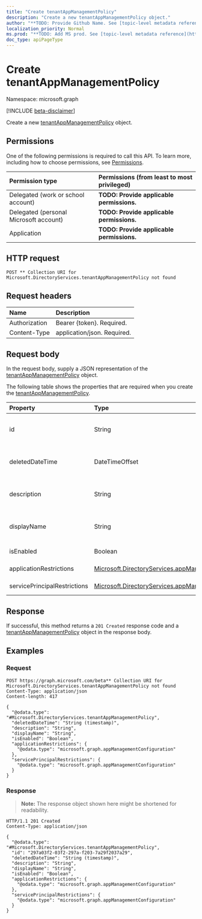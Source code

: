 ```yaml
---
title: "Create tenantAppManagementPolicy"
description: "Create a new tenantAppManagementPolicy object."
author: "**TODO: Provide Github Name. See [topic-level metadata reference](https://msgo.azurewebsites.net/add/document/guidelines/metadata.html#topic-level-metadata)**"
localization_priority: Normal
ms.prod: "**TODO: Add MS prod. See [topic-level metadata reference](https://msgo.azurewebsites.net/add/document/guidelines/metadata.html#topic-level-metadata)**"
doc_type: apiPageType
---
```


# Create tenantAppManagementPolicy
Namespace: microsoft.graph

[!INCLUDE [beta-disclaimer](../../includes/beta-disclaimer.md)]

Create a new [tenantAppManagementPolicy](../resources/tenantappmanagementpolicy.md) object.

## Permissions
One of the following permissions is required to call this API. To learn more, including how to choose permissions, see [Permissions](/graph/permissions-reference).

|Permission type|Permissions (from least to most privileged)|
|:---|:---|
|Delegated (work or school account)|**TODO: Provide applicable permissions.**|
|Delegated (personal Microsoft account)|**TODO: Provide applicable permissions.**|
|Application|**TODO: Provide applicable permissions.**|

## HTTP request

<!-- {
  "blockType": "ignored"
}
-->
``` http
POST ** Collection URI for Microsoft.DirectoryServices.tenantAppManagementPolicy not found
```

## Request headers
|Name|Description|
|:---|:---|
|Authorization|Bearer {token}. Required.|
|Content-Type|application/json. Required.|

## Request body
In the request body, supply a JSON representation of the [tenantAppManagementPolicy](../resources/tenantappmanagementpolicy.md) object.

The following table shows the properties that are required when you create the [tenantAppManagementPolicy](../resources/tenantappmanagementpolicy.md).

|Property|Type|Description|
|:---|:---|:---|
|id|String|**TODO: Add Description** Inherited from [directoryObject](../resources/directoryobject.md)|
|deletedDateTime|DateTimeOffset|**TODO: Add Description** Inherited from [directoryObject](../resources/directoryobject.md)|
|description|String|**TODO: Add Description** Inherited from [policyBase](../resources/policybase.md)|
|displayName|String|**TODO: Add Description** Inherited from [policyBase](../resources/policybase.md)|
|isEnabled|Boolean|**TODO: Add Description**|
|applicationRestrictions|[Microsoft.DirectoryServices.appManagementConfiguration](../resources/appmanagementconfiguration.md)|**TODO: Add Description**|
|servicePrincipalRestrictions|[Microsoft.DirectoryServices.appManagementConfiguration](../resources/appmanagementconfiguration.md)|**TODO: Add Description**|



## Response

If successful, this method returns a `201 Created` response code and a [tenantAppManagementPolicy](../resources/tenantappmanagementpolicy.md) object in the response body.

## Examples

### Request
<!-- {
  "blockType": "request",
  "name": "create_tenantappmanagementpolicy_from_"
}
-->
``` http
POST https://graph.microsoft.com/beta** Collection URI for Microsoft.DirectoryServices.tenantAppManagementPolicy not found
Content-Type: application/json
Content-length: 417

{
  "@odata.type": "#Microsoft.DirectoryServices.tenantAppManagementPolicy",
  "deletedDateTime": "String (timestamp)",
  "description": "String",
  "displayName": "String",
  "isEnabled": "Boolean",
  "applicationRestrictions": {
    "@odata.type": "microsoft.graph.appManagementConfiguration"
  },
  "servicePrincipalRestrictions": {
    "@odata.type": "microsoft.graph.appManagementConfiguration"
  }
}
```


### Response
>**Note:** The response object shown here might be shortened for readability.
<!-- {
  "blockType": "response",
  "truncated": true,
  "@odata.type": "Microsoft.DirectoryServices.tenantAppManagementPolicy"
}
-->
``` http
HTTP/1.1 201 Created
Content-Type: application/json

{
  "@odata.type": "#Microsoft.DirectoryServices.tenantAppManagementPolicy",
  "id": "297a03f2-03f2-297a-f203-7a29f2037a29",
  "deletedDateTime": "String (timestamp)",
  "description": "String",
  "displayName": "String",
  "isEnabled": "Boolean",
  "applicationRestrictions": {
    "@odata.type": "microsoft.graph.appManagementConfiguration"
  },
  "servicePrincipalRestrictions": {
    "@odata.type": "microsoft.graph.appManagementConfiguration"
  }
}
```

